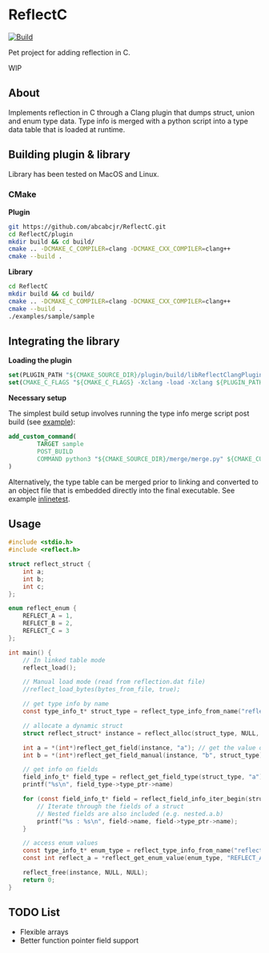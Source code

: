 # ReflectC
[![Build](https://github.com/abcabcjr/ReflectC/actions/workflows/default.yml/badge.svg)](https://github.com/abcabcjr/ReflectC/actions/workflows/default.yml)

Pet project for adding reflection in C.

WIP

## About

Implements reflection in C through a Clang plugin that dumps struct, union and enum type data. Type info is merged with a python script into a type data table that is loaded at runtime.

## Building plugin & library

Library has been tested on MacOS and Linux.

### CMake

**Plugin**

```bash
git https://github.com/abcabcjr/ReflectC.git
cd ReflectC/plugin
mkdir build && cd build/
cmake .. -DCMAKE_C_COMPILER=clang -DCMAKE_CXX_COMPILER=clang++
cmake --build .
```

**Library**

```bash
cd ReflectC
mkdir build && cd build/
cmake .. -DCMAKE_C_COMPILER=clang -DCMAKE_CXX_COMPILER=clang++
cmake --build .
./examples/sample/sample
```

## Integrating the library

**Loading the plugin**

```cmake
set(PLUGIN_PATH "${CMAKE_SOURCE_DIR}/plugin/build/libReflectClangPlugin.${PLUGIN_EXT}")
set(CMAKE_C_FLAGS "${CMAKE_C_FLAGS} -Xclang -load -Xclang ${PLUGIN_PATH} -Xclang -add-plugin -Xclang reflect-clang-plugin")
```

**Necessary setup**

The simplest build setup involves running the type info merge script post build (see [example](https://github.com/abcabcjr/ReflectC/tree/main/examples/sample)):

```cmake
add_custom_command(
        TARGET sample
        POST_BUILD
        COMMAND python3 "${CMAKE_SOURCE_DIR}/merge/merge.py" ${CMAKE_CURRENT_BINARY_DIR} ./
)
```

Alternatively, the type table can be merged prior to linking and converted to an object file that is embedded directly into the final executable. See example [inlinetest](https://github.com/abcabcjr/ReflectC/tree/main/examples/inlinetest).

## Usage

```c
#include <stdio.h>
#include <reflect.h>

struct reflect_struct {
    int a;
    int b;
    int c;
};

enum reflect_enum {
    REFLECT_A = 1,
    REFLECT_B = 2,
    REFLECT_C = 3
};

int main() {
    // In linked table mode
    reflect_load();

    // Manual load mode (read from reflection.dat file)
    //reflect_load_bytes(bytes_from_file, true);

    // get type info by name
    const type_info_t* struct_type = reflect_type_info_from_name("reflect_struct");

    // allocate a dynamic struct
    struct reflect_struct* instance = reflect_alloc(struct_type, NULL, NULL);

    int a = *(int*)reflect_get_field(instance, "a"); // get the value of a field by name
    int b = *(int*)reflect_get_field_manual(instance, "b", struct_type); // works for structs not allocated using reflect_alloc() too!

    // get info on fields
    field_info_t* field_type = reflect_get_field_type(struct_type, "a")
    printf("%s\n", field_type->type_ptr->name)

    for (const field_info_t* field = reflect_field_info_iter_begin(struct_type); field != reflect_field_info_iter_end(struct_type); field++) {
        // Iterate through the fields of a struct
        // Nested fields are also included (e.g. nested.a.b)
        printf("%s : %s\n", field->name, field->type_ptr->name);
    }

    // access enum values
    const type_info_t* enum_type = reflect_type_info_from_name("reflect_enum");
    const int reflect_a = *reflect_get_enum_value(enum_type, "REFLECT_A");

    reflect_free(instance, NULL, NULL);
    return 0;
}
```

## TODO List

- Flexible arrays
- Better function pointer field support